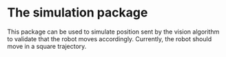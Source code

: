 # The simulation package
This package can be used to simulate position sent by the vision algorithm to validate that the robot moves accordingly. Currently, the robot should move in a square trajectory.